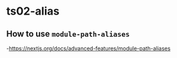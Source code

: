 # ts02-alias

## How to use `module-path-aliases`

-<https://nextjs.org/docs/advanced-features/module-path-aliases>
